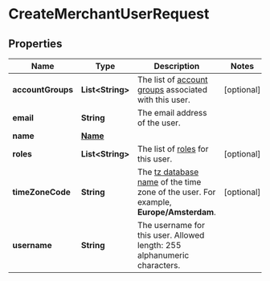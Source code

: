 

# CreateMerchantUserRequest


## Properties

| Name | Type | Description | Notes |
|------------ | ------------- | ------------- | -------------|
|**accountGroups** | **List&lt;String&gt;** | The list of [account groups](https://docs.adyen.com/account/account-structure#account-groups) associated with this user. |  [optional] |
|**email** | **String** | The email address of the user. |  |
|**name** | [**Name**](Name.md) |  |  |
|**roles** | **List&lt;String&gt;** | The list of [roles](https://docs.adyen.com/account/user-roles) for this user. |  [optional] |
|**timeZoneCode** | **String** | The [tz database name](https://en.wikipedia.org/wiki/List_of_tz_database_time_zones) of the time zone of the user. For example, **Europe/Amsterdam**. |  [optional] |
|**username** | **String** | The username for this user. Allowed length: 255 alphanumeric characters. |  |



